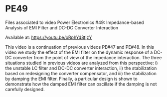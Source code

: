 # PE49
Files associated to video Power Electronics #49: Impedance-based Analysis of EMI Filter and DC-DC Converter Interaction

Available at: https://youtu.be/oRphYd8tjzY

This video is a continuation of previous videos PE#47 and PE#48. In this video we study the effect of the EMI filter on the dynamic response of a DC-DC converter from the point of view of the impedance interaction. The three situations studied in previous videos are analyzed from this perspective: i) the unstable LC filter and DC-DC converter interaction, ii) the stabilization based on redesigning the converter compensator, and iii) the stabilization by damping the EMI filter. Finally, a particular design is shown to demonstrate how the damped EMI filter can oscillate if the damping is not carefully designed.
